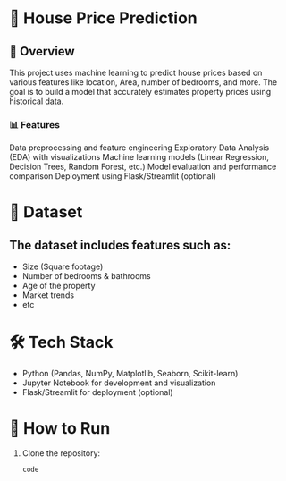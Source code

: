 # 🏡 House Price Prediction

## 📌 Overview
This project uses machine learning to predict house prices based on various features like location, Area, number of bedrooms, and more. The goal is to build a model that accurately estimates property prices using historical data.

### 📊 Features
Data preprocessing and feature engineering
Exploratory Data Analysis (EDA) with visualizations
Machine learning models (Linear Regression, Decision Trees, Random Forest, etc.)
Model evaluation and performance comparison
Deployment using Flask/Streamlit (optional)
# 📁 Dataset

## The dataset includes features such as:
- Size (Square footage)
- Number of bedrooms & bathrooms
- Age of the property
- Market trends
- etc
# 🛠️ Tech Stack
- Python (Pandas, NumPy, Matplotlib, Seaborn, Scikit-learn)
- Jupyter Notebook for development and visualization
- Flask/Streamlit for deployment (optional)
# 🚀 How to Run
1. Clone the repository:

   ```python
   code
   











